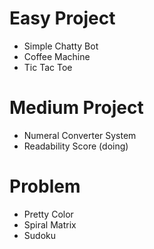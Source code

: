 # Easy Project 
- Simple Chatty Bot
- Coffee Machine
- Tic Tac Toe

# Medium Project
- Numeral Converter System
- Readability Score (doing)

# Problem
- Pretty Color
- Spiral Matrix
- Sudoku
